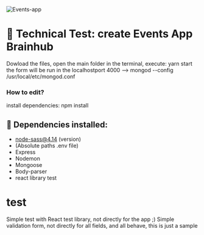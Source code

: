 ![Events-app](https://res.cloudinary.com/ds4utwlks/image/upload/v1610709619/graphic_odksyr.png)

# 🧪 Technical Test: create Events App Brainhub

Dowload the files, open the main folder in the terminal, execute: yarn start
the form will be run in the localhostport 4000
--> mongod --config /usr/local/etc/mongod.conf

### How to edit?

install dependencies: npm install

## 🥳 Dependencies installed:

- node-sass@4.14 (version)
- (Absolute paths .env file)
- Express
- Nodemon
- Mongoose
- Body-parser
- react library test

# test

Simple test with React test library, not directly for the app ;)
Simple validation form, not directly for all fields, and all behave, this is just a sample
